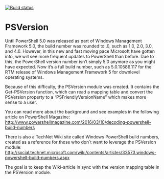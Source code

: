 [![Build status](https://ci.appveyor.com/api/projects/status/swph5y5fp6ruvy2b?svg=true)](https://ci.appveyor.com/project/janegilring/psversion)

# PSVersion

Until PowerShell 5.0 was released as part of Windows Management Framework 5.0, the build number was rounded to .0, such as 1.0, 2.0, 3.0, and 4.0. However, in this new and fast moving pace Microsoft have gotten into, we will see more frequent updates to PowerShell than before. Due to this, the PowerShell version number isn’t simply 5.0 anymore as you might have expected. Now it’s a full build number, such as 5.0.10586.117 for the RTM release of Windows Management Framework 5 for downlevel operating systems.

Because of this difficulty, the PSVersion module was created. It contains the Get-PSVersion function, which can read a mapping table and convert the PSVersion property to a “PSFriendlyVersionName” which makes more sense to a user.

You can read more about the background and see examples in the following article on PowerShell Magazine:
http://www.powershellmagazine.com/2016/03/10/decoding-powershell-build-numbers

There is also a TechNet Wiki site called Windows PowerShell build numbers, created as a reference for those who don`t want to leverage the PSVersion module:
http://social.technet.microsoft.com/wiki/contents/articles/33573.windows-powershell-build-numbers.aspx

The goal is to keep the Wiki-article in sync with the version mapping table in the PSVersion module.
